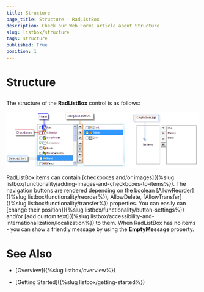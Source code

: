 ```yaml
---
title: Structure
page_title: Structure - RadListBox
description: Check our Web Forms article about Structure.
slug: listbox/structure
tags: structure
published: True
position: 1
---
```


# Structure



## 

The structure of the **RadListBox** control is as follows:

![RadListBox structure](images/listbox_structure.png)

RadListBox items can contain [checkboxes and/or images]({%slug listbox/functionality/adding-images-and-checkboxes-to-items%}). The navigation buttons are rendered depending on the boolean [AllowReorder]({%slug listbox/functionality/reorder%}), AllowDelete, [AllowTransfer]({%slug listbox/functionality/transfer%}) properties. You can easily can [change their position]({%slug listbox/functionality/button-settings%}) and/or [add custom text]({%slug listbox/accessibility-and-internationalization/localization%}) to them. When RadListBox has no items - you can show a friendly message by using the **EmptyMessage** property.

# See Also

 * [Overview]({%slug listbox/overview%})

 * [Getting Started]({%slug listbox/getting-started%})
